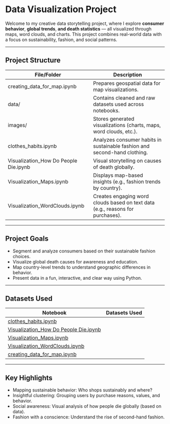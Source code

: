 # Data Visualization Project

Welcome to my creative data storytelling project, where I explore **consumer behavior**, **global trends**, **and death statistics** — all visualized through maps, word clouds, and charts. This project combines real-world data with a focus on sustainability, fashion, and social patterns.

---
## Project Structure ##

| File/Folder                           | Description                                                                    |
|---------------------------------------|--------------------------------------------------------------------------------|
| creating_data_for_map.ipynb           | Prepares geospatial data for map visualizations.                               |
| data/                                 | Contains cleaned and raw datasets used across notebooks.                       |
| images/                               | Stores generated visualizations (charts, maps, word clouds, etc.).             |
| clothes_habits.ipynb                  | Analyzes consumer habits in sustainable fashion and second-hand clothing.      |
| Visualization_How Do People Die.ipynb | Visual storytelling on causes of death globally.                               |
| Visualization_Maps.ipynb              | Displays map-based insights (e.g., fashion trends by country).                 |
| Visualization_WordClouds.ipynb        | Creates engaging word clouds based on text data (e.g., reasons for purchases). |

---
## Project Goals ##
- Segment and analyze consumers based on their sustainable fashion choices.
- Visualize global death causes for awareness and education.
- Map country-level trends to understand geographic differences in behavior.
- Present data in a fun, interactive, and clear way using Python.

---
## Datasets Used ##
| Notebook                                                                       | Datasets Used           |
|--------------------------------------------------------------------------------|-------------------------|
| [clothes_habits.ipynb](.clothes_habits.ipynb)                    |                         |
| [Visualization_How Do People Die.ipynb](.Visualization_How_Do_People_Die.ipynb)|                         |
| [Visualization_Maps.ipynb](.Visualization_Maps.ipynb)                          |                         |         
| [Visualization_WordClouds.ipynb](.Visualization_WordClouds.ipynb)              |                         |
| [creating_data_for_map.ipynb](.creating_data_for_map.ipynb)                    |                         |

---
## Key Highlights ##
- Mapping sustainable behavior: Who shops sustainably and where?
- Insightful clustering: Grouping users by purchase reasons, values, and behavior.
- Social awareness: Visual analysis of how people die globally (based on data).
- Fashion with a conscience: Understand the rise of second-hand fashion.




